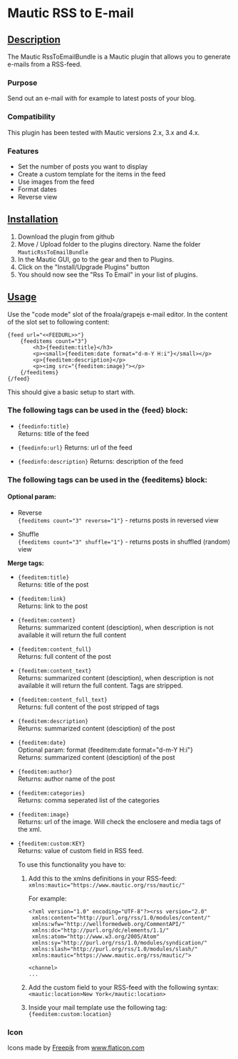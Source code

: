 # Mautic RSS to E-mail

## [Description](id:description)
The Mautic RssToEmailBundle is a Mautic plugin that allows you to generate e-mails from a RSS-feed.

### Purpose
Send out an e-mail with for example to latest posts of your blog.

### Compatibility
This plugin has been tested with Mautic versions 2.x, 3.x and 4.x.

### Features
 * Set the number of posts you want to display
 * Create a custom template for the items in the feed
 * Use images from the feed
 * Format dates
 * Reverse view

## [Installation](id:installation)

1. Download the plugin from github
2. Move / Upload folder to the plugins directory. Name the folder `MauticRssToEmailBundle`
3. In the Mautic GUI, go to the gear and then to Plugins.
4. Click on the "Install/Upgrade Plugins" button
5. You should now see the "Rss To Email" in your list of plugins.

## [Usage](id:usage)
Use the "code mode" slot of the froala/grapejs e-mail editor. In the content of the slot set to following content:

```
{feed url="<<FEEDURL>>"}
    {feeditems count="3"}
        <h3>{feeditem:title}</h3>
        <p><small>{feeditem:date format="d-m-Y H:i"}</small></p>
        <p>{feeditem:description}</p>
        <p><img src="{feeditem:image}"></p>
    {/feeditems}
{/feed}
```

This should give a basic setup to start with.

### The following tags can be used in the {feed} block:

* `{feedinfo:title}`  
Returns: title of the feed

* `{feedinfo:url}`
  Returns: url of the feed

* `{feedinfo:description}`
  Returns: description of the feed

### The following tags can be used in the {feeditems} block:

#### Optional param:
* Reverse  
`{feeditems count="3" reverse="1"}` - returns posts in reversed view

* Shuffle  
`{feeditems count="3" shuffle="1"}` - returns posts in shuffled (random) view

__Merge tags:__  
* `{feeditem:title}`  
Returns: title of the post

* `{feeditem:link}`  
Returns: link to the post

* `{feeditem:content}`  
Returns: summarized content (desciption), when description is not available it will return the full content

* `{feeditem:content_full}`  
Returns: full content of the post

* `{feeditem:content_text}`  
Returns: summarized content (desciption), when description is not available it will return the full content. Tags are stripped.

* `{feeditem:content_full_text}`  
Returns: full content of the post stripped of tags

* `{feeditem:description}`  
Returns: summarized content (desciption) of the post

* `{feeditem:date}`  
Optional param: format {feeditem:date format="d-m-Y H:i"}  
Returns: summarized content (desciption) of the post

* `{feeditem:author}`  
Returns: author name of the post

* `{feeditem:categories}`  
Returns: comma seperated list of the categories

* `{feeditem:image}`  
Returns: url of the image. Will check the enclosere and media tags of the xml.

* `{feeditem:custom:KEY}`  
Returns: value of custom field in RSS feed.

  To use this functionality you have to:
  1. Add this to the xmlns definitions in your RSS-feed: `xmlns:mautic="https://www.mautic.org/rss/mautic/"`  
     
     For example:
     ```
     <?xml version="1.0" encoding="UTF-8"?><rss version="2.0"
	  xmlns:content="http://purl.org/rss/1.0/modules/content/"
	  xmlns:wfw="http://wellformedweb.org/CommentAPI/"
	  xmlns:dc="http://purl.org/dc/elements/1.1/"
	  xmlns:atom="http://www.w3.org/2005/Atom"
	  xmlns:sy="http://purl.org/rss/1.0/modules/syndication/"
	  xmlns:slash="http://purl.org/rss/1.0/modules/slash/"
	  xmlns:mautic="https://www.mautic.org/rss/mautic/">
  
     <channel>
     ...
     ```

  2. Add the custom field to your RSS-feed with the following syntax:   
     `<mautic:location>New York</mautic:location>`

  3. Inside your mail template use the following tag:  
     `{feeditem:custom:location}`

### Icon

<div>Icons made by <a href="https://www.flaticon.com/authors/freepik" title="Freepik">Freepik</a> from <a href="https://www.flaticon.com/" title="Flaticon">www.flaticon.com</a></div>
